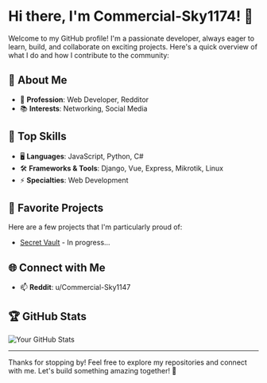 # Hi there, I'm Commercial-Sky1174! 👋

Welcome to my GitHub profile! I'm a passionate developer, always eager to learn, build, and collaborate on exciting projects. Here's a quick overview of what I do and how I contribute to the community:

## 🚀 About Me
- 🌟 **Profession**: Web Developer, Redditor
- 📚 **Interests**: Networking, Social Media

## 🔧 Top Skills
- 🖥️ **Languages**: JavaScript, Python, C#
- 🛠️ **Frameworks & Tools**: Django, Vue, Express, Mikrotik, Linux
- ⚡ **Specialties**: Web Development

## 💼 Favorite Projects
Here are a few projects that I'm particularly proud of:
- [Secret Vault](#) - In progress...

## 🌐 Connect with Me
- 📫 **Reddit**: u/Commercial-Sky1147

## 🏆 GitHub Stats
![Your GitHub Stats](https://github-readme-stats.vercel.app/api?username=Commercial-Sky1174&show_icons=true&theme=radical)

---

Thanks for stopping by! Feel free to explore my repositories and connect with me. Let's build something amazing together! 🚀
